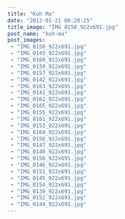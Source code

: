 ```yaml
---
title: "Koh Ma"
date: "2013-01-21 00:28:25"
title_image: "IMG_0158_922x691.jpg"
post_name: "koh-ma"
post_images: 
 - "IMG_0158_922x691.jpg"
 - "IMG_0143_922x691.jpg"
 - "IMG_0160_922x691.jpg"
 - "IMG_0159_922x691.jpg"
 - "IMG_0157_922x691.jpg"
 - "IMG_0142_922x691.jpg"
 - "IMG_0163_922x691.jpg"
 - "IMG_0141_922x691.jpg"
 - "IMG_0162_922x691.jpg"
 - "IMG_0165_922x691.jpg"
 - "IMG_0155_922x691.jpg"
 - "IMG_0161_922x691.jpg"
 - "IMG_0153_922x691.jpg"
 - "IMG_0164_922x691.jpg"
 - "IMG_0156_922x691.jpg"
 - "IMG_0147_922x691.jpg"
 - "IMG_0140_922x691.jpg"
 - "IMG_0150_922x691.jpg"
 - "IMG_0146_922x691.jpg"
 - "IMG_0151_922x691.jpg"
 - "IMG_0145_922x691.jpg"
 - "IMG_0154_922x691.jpg"
 - "IMG_0139_922x691.jpg"
 - "IMG_0152_922x691.jpg"
 - "IMG_0144_922x691.jpg"
---
```



